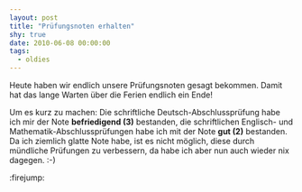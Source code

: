 ```yaml
---
layout: post
title: "Prüfungsnoten erhalten"
shy: true
date: 2010-06-08 00:00:00
tags:
  - oldies
---
```


Heute haben wir endlich unsere Prüfungsnoten gesagt bekommen. Damit hat das
lange Warten über die Ferien endlich ein Ende!

Um es kurz zu machen: Die schriftliche Deutsch-Abschlussprüfung habe ich mir
der Note **befriedigend (3)** bestanden, die schriftlichen Englisch- und
Mathematik-Abschlussprüfungen habe ich mit der Note **gut (2)** bestanden. Da
ich ziemlich glatte Note habe, ist es nicht möglich, diese durch mündliche
Prüfungen zu verbessern, da habe ich aber nun auch wieder nix dagegen. :-)

:firejump:
